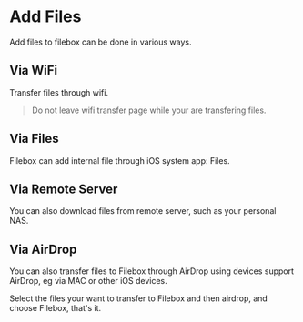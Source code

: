 # Add Files

Add files to filebox can be done in various ways.


## Via WiFi

Transfer files through wifi.

> Do not leave wifi transfer page while your are transfering files.

## Via Files

Filebox can add internal file through iOS system app: Files.

## Via Remote Server

You can also download files from remote server, such as your personal NAS.

## Via AirDrop

You can also transfer files to Filebox through AirDrop using devices support AirDrop, eg via MAC or other iOS devices.

Select the files your want to transfer to Filebox and then airdrop, and choose Filebox, that's it.